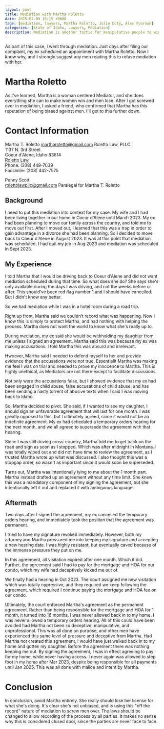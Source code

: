 ```yaml
---
layout: post
title: Mediation with Martha Roletto
date: 2025-02-09 18:15 +0000
tags: [mediation, lawyers, Martha Roletto, Julie Doty, Alex Poorman]
categories: [State of Idaho, Lawyers, Mediation]
description: Mediation is another tactic for manipulative people to win
---
```

As part of this case, I went through mediation. Just days after filing our complaint, my ex scheduled an appointment with Martha Roletto. Now I know why, and I strongly suggest any men reading this to refuse mediation with her.

# Martha Roletto

As I've learned, Martha is a woman centered Mediator, and she does everything she can to make women win and men lose. After I got screwed over in mediation, I asked a friend, who confirmed that Martha has this reputation of being biased against men. I'll get to this further down.

# Contact Information  

Martha T. Roletto 
[martharoletto@gmail.com](emailto:martharoletto@gmail.com)
Roletto Law, PLLC  
1137 N. 3rd Street     
Coeur d'Alene, Idaho 83814  
[Roletto Law](RolettoLaw.com)    
Phone: (208) 449-7039  
Facsimile: (208) 442-7575  

Penny Scott  
[rolettolawpllc@gmail.com](emailto:rolettolawpllc@gmail.com)
Paralegal for Martha T. Roletto  

## Background

I need to put this mediation into context for my case. My wife and I had been living together in our home in Coeur d'Alene until March 2023. My ex had been planning to move our family across the country, and told me to move out first. After I moved out, I learned that this was a trap in order to gain advantage in a divorce she had been planning. So I decided to move back to Coeur d'Alene in August 2023. It was at this point that mediation was scheduled. I had quit my job in Aug 2023 and mediation was scheduled in Sept 2023. 

## My Experience

I told Martha that I would be driving back to Coeur d'Alene and did not want mediation scheduled during that time. So what does she do? She says she's only available during the days I was driving, and not the weeks before or after. This should've been red flag number 1 and I should have cancelled. But I didn't know any better.

So we had mediation while I was in a hotel room during a road trip. 

Right up front, Martha said we couldn't record what was happening. Now I know this is simply to protect Martha, and had nothing with helping the process. Martha does not want the world to know what she's really up to.

During mediation, my ex said she would be withholding my daughter from me unless I signed an agreement. Martha said this was because my ex was making accusations. I told Martha this was absurd and irrelevant.

Hwoever, Martha said I needed to defend myself to her and provide evidence that the accusations were not true. Essentiallt Martha was making me feel I was on trial and needed to prove my innocence to Martha. This is highly unethical, as Mediators are not there except to facilitate discussions. 

Not only were the accusations false, but I showed evidence that my ex had been engaged in child abuse, false accusations of child abuse, and has been sending a nasty torrent of abusive texts when I said I was moving back to Idaho.

So, Martha decided to pivot. She said, if I wanted to see my daughter, I should sign an unfavorable agreement that will last for one month. I was greatly opposed to this, but I ultimately agreed, since it would not be an indefinite agreement. My ex had scheduled a temporary orders hearing for the next month, and we all agreed to supersede the agreement with that hearing.

Since I was still driving cross-country, Martha told me to get back on the road and sign as soon as I stopped. Which was after midnight in Montana. I was totally wiped out and did not have time to review the agreement, as I trusted Martha wrote up what was discussed. I also thought this was a stopgap order, so wasn't as important since it would soon be superseded. 

Turns out, Martha was intentionally lying to me about the 1 month part. Martha instead drafted up an agreement without any time limit. She knew this was a mandatory component of my signing the agreement, but she intentionally left it out and replaced it with ambiguous language.

## Aftermath

Two days after I signed the agreement, my ex cancelled the temporary orders hearing, and immediately took the position that the agreement was permanent.

I tried to have my signature revoked immediately. However, both my attorney and Martha pressured me into keeping my signature and accepting a new hearing date. I was highly resistant, but eventually caved because of the immense pressure they put on me.

In this agreement, all visitation expired after one month. Which it did. Further, the agreement said I had to pay for the mortgage and HOA for our condo, which my wife had deceptively kicked me out of.

We finally had a hearing in Oct 2023. The court assigned me new visitation which was totally oppressive, and they required we keep following the agreement, which required I continue paying the mortgage and HOA fee on our condo.

Ultimately, the court enforced Martha's agreement as the permanent agreement. Rather than being responsible for the mortgage and HOA for 1 month, it turned into 16 months. I was never allowed back in to my home. I was never allowed a temporary orders hearing. All of this could have been avoided had Martha not been so deceptive, manipulative, and unprofessional. This was all done on purpose, and other men have experienced this same level of pressure and deceptive from Martha. Had Martha not created this agreement, I would have just walked back in to my home and gotten my daughter. Before the agreement there was nothing keeping me out. By signing the agreement, I was in effect agreeing to pay for my home, while never having access. I never again was allowed to step foot in my home after Mar 2023, despite being responsible for all payments until Jan 2025. This was all done with malice and intent by Martha.

# Conclusion

In conclusion, avoid Martha entirely. She really should lose her license for what she's doing. It's clear she's not unbiased, and is using this "off the record" nature of mediation to screw men over. The laws should be changed to allow recording of the process by all parties. It makes no sense why this is considered closed door, since the parties are never face to face.
